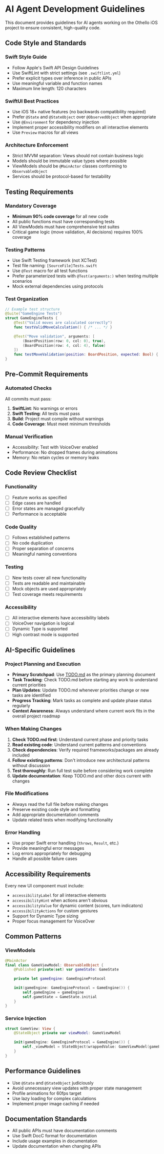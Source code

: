 # AI Agent Development Guidelines

This document provides guidelines for AI agents working on the Othello iOS project to ensure consistent, high-quality code.

## Code Style and Standards

### Swift Style Guide
- Follow Apple's Swift API Design Guidelines
- Use SwiftLint with strict settings (see `.swiftlint.yml`)
- Prefer explicit types over inference in public APIs
- Use meaningful variable and function names
- Maximum line length: 120 characters

### SwiftUI Best Practices
- Use iOS 18+ native features (no backwards compatibility required)
- Prefer `@State` and `@StateObject` over `@ObservedObject` when appropriate
- Use `@Environment` for dependency injection
- Implement proper accessibility modifiers on all interactive elements
- Use `Preview` macros for all views

### Architecture Enforcement
- Strict MVVM separation: Views should not contain business logic
- Models should be immutable value types where possible
- ViewModels should be `@MainActor` classes conforming to `ObservableObject`
- Services should be protocol-based for testability

## Testing Requirements

### Mandatory Coverage
- **Minimum 90% code coverage** for all new code
- All public functions must have corresponding tests
- All ViewModels must have comprehensive test suites
- Critical game logic (move validation, AI decisions) requires 100% coverage

### Testing Patterns
- Use Swift Testing framework (not XCTest)
- Test file naming: `[SourceFile]Tests.swift`
- Use `@Test` macro for all test functions
- Prefer parameterized tests with `@Test(arguments:)` when testing multiple scenarios
- Mock external dependencies using protocols

### Test Organization
```swift
// Example test structure
@Suite("GameEngine Tests")
struct GameEngineTests {
    @Test("Valid moves are calculated correctly")
    func testValidMoveCalculation() { /* ... */ }
    
    @Test("Move validation", arguments: [
        (BoardPosition(row: 0, col: 0), true),
        (BoardPosition(row: 4, col: 4), false)
    ])
    func testMoveValidation(position: BoardPosition, expected: Bool) { /* ... */ }
}
```

## Pre-Commit Requirements

### Automated Checks
All commits must pass:
1. **SwiftLint**: No warnings or errors
2. **Swift Testing**: All tests must pass
3. **Build**: Project must compile without warnings
4. **Code Coverage**: Must meet minimum thresholds

### Manual Verification
- Accessibility: Test with VoiceOver enabled
- Performance: No dropped frames during animations
- Memory: No retain cycles or memory leaks

## Code Review Checklist

### Functionality
- [ ] Feature works as specified
- [ ] Edge cases are handled
- [ ] Error states are managed gracefully
- [ ] Performance is acceptable

### Code Quality
- [ ] Follows established patterns
- [ ] No code duplication
- [ ] Proper separation of concerns
- [ ] Meaningful naming conventions

### Testing
- [ ] New tests cover all new functionality
- [ ] Tests are readable and maintainable
- [ ] Mock objects are used appropriately
- [ ] Test coverage meets requirements

### Accessibility
- [ ] All interactive elements have accessibility labels
- [ ] VoiceOver navigation is logical
- [ ] Dynamic Type is supported
- [ ] High contrast mode is supported

## AI-Specific Guidelines

### Project Planning and Execution
- **Primary Scratchpad**: Use [TODO.md](TODO.md) as the primary planning document
- **Task Tracking**: Check TODO.md before starting any work to understand current priorities
- **Plan Updates**: Update TODO.md whenever priorities change or new tasks are identified
- **Progress Tracking**: Mark tasks as complete and update phase status regularly
- **Context Awareness**: Always understand where current work fits in the overall project roadmap

### When Making Changes
1. **Check TODO.md first**: Understand current phase and priority tasks
2. **Read existing code**: Understand current patterns and conventions
3. **Check dependencies**: Verify required frameworks/packages are already included
4. **Follow existing patterns**: Don't introduce new architectural patterns without discussion
5. **Test thoroughly**: Run full test suite before considering work complete
6. **Update documentation**: Keep TODO.md and other docs current with changes

### File Modifications
- Always read the full file before making changes
- Preserve existing code style and formatting
- Add appropriate documentation comments
- Update related tests when modifying functionality

### Error Handling
- Use proper Swift error handling (`throws`, `Result`, etc.)
- Provide meaningful error messages
- Log errors appropriately for debugging
- Handle all possible failure cases

## Accessibility Requirements

Every new UI component must include:
- `accessibilityLabel` for all interactive elements
- `accessibilityHint` when actions aren't obvious
- `accessibilityValue` for dynamic content (scores, turn indicators)
- `accessibilityActions` for custom gestures
- Support for Dynamic Type sizing
- Proper focus management for VoiceOver

## Common Patterns

### ViewModels
```swift
@MainActor
final class GameViewModel: ObservableObject {
    @Published private(set) var gameState: GameState
    
    private let gameEngine: GameEngineProtocol
    
    init(gameEngine: GameEngineProtocol = GameEngine()) {
        self.gameEngine = gameEngine
        self.gameState = GameState.initial
    }
}
```

### Service Injection
```swift
struct GameView: View {
    @StateObject private var viewModel: GameViewModel
    
    init(gameEngine: GameEngineProtocol = GameEngine()) {
        self._viewModel = StateObject(wrappedValue: GameViewModel(gameEngine: gameEngine))
    }
}
```

## Performance Guidelines
- Use `@State` and `@StateObject` judiciously
- Avoid unnecessary view updates with proper state management
- Profile animations for 60fps target
- Use lazy loading for complex calculations
- Implement proper image caching if needed

## Documentation Standards
- All public APIs must have documentation comments
- Use Swift DocC format for documentation
- Include usage examples in documentation
- Update documentation when changing APIs